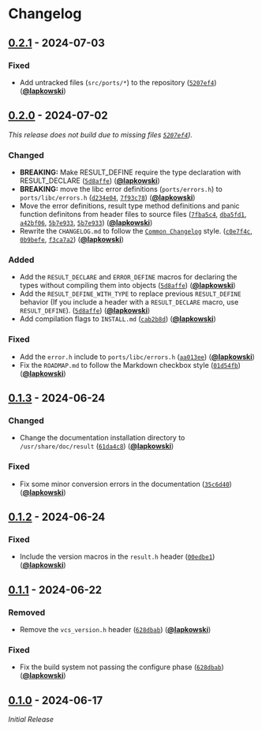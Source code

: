 # Changelog

## [0.2.1] - 2024-07-03

### Fixed

- Add untracked files (`src/ports/*`) to the repository ([`5207ef4`](https://github.com/lapkowski/result/commits/5207ef4)) ([**@lapkowski**](https://github.com/lapkowski))

## [0.2.0] - 2024-07-02

_This release does not build due to missing files [`5207ef4`](https://github.com/lapkowski/result/commits/5207ef4))._

### Changed

- **BREAKING:** Make RESULT_DEFINE require the type declaration with RESULT_DECLARE ([`5d8affe`](https://github.com/lapkowski/result/commit/5d8affe)) ([**@lapkowski**](https://github.com/lapkowski))
- **BREAKING:** move the libc error definitions (`ports/errors.h`) to `ports/libc/errors.h` ([`d234e04`](https://github.com/lapkowski/result/commit/d234e04), [`7f93c78`](https://github.com/lapkowski/result/commit/7f93c78)) ([**@lapkowski**](https://github.com/lapkowski))
- Move the error definitions, result type method definitions and panic function definitons from header files to source files ([`7fba5c4`](https://github.com/lapkowski/result/commit/7fba5c4), [`dba5fd1`](https://github.com/lapkowski/result/commit/dba5fd1), [`a42bf06`](https://github.com/lapkowski/result/commit/a42bf06), [`5b7e933`](https://github.com/lapkowski/result/commit/5b7e933), [`5b7e933`](https://github.com/lapkowski/result/commit/5b7e933)) ([**@lapkowski**](https://github.com/lapkowski))
- Rewrite the `CHANGELOG.md` to follow the [`Common Changelog`](https://common-changelog.org) style. ([`c0e7f4c`](https://github.com/lapkowski/result/commit/c0e7f4c), [`0b9befe`](https://github.com/lapkowski/result/commit/0b9befe), [`f3ca7a2`](https://github.com/lapkowski/result/commit/f3ca7a2)) ([**@lapkowski**](https://github.com/lapkowski))

### Added

- Add the `RESULT_DECLARE` and `ERROR_DEFINE` macros for declaring the types without compiling them into objects ([`5d8affe`](https://github.com/lapkowski/result/commit/5d8affe)) ([**@lapkowski**](https://github.com/lapkowski))
- Add the `RESULT_DEFINE_WITH_TYPE` to replace previous `RESULT_DEFINE` behavior (If you include a header with a `RESULT_DECLARE` macro, use `RESULT_DEFINE`). ([`5d8affe`](https://github.com/lapkowski/result/commit/5d8affe)) ([**@lapkowski**](https://github.com/lapkowski))
- Add compilation flags to `INSTALL.md` ([`cab2b8d`](https://github.com/lapkowski/result/commit/cab2b8d)) ([**@lapkowski**](https://github.com/lapkowski))

### Fixed

- Add the `error.h` include to `ports/libc/errors.h` ([`aa013ee`](https://github.com/lapkowski/result/commit/aa013ee)) ([**@lapkowski**](https://github.com/lapkowski))
- Fix the `ROADMAP.md` to follow the Markdown checkbox style ([`01d54fb`](https://github.com/lapkowski/result/commit/01d54fb)) ([**@lapkowski**](https://github.com/lapkowski))

## [0.1.3] - 2024-06-24

### Changed

- Change the documentation installation directory to `/usr/share/doc/result` ([`61da4c8`](https://github.com/lapkowski/result/commit/61da4c8)) ([**@lapkowski**](https://github.com/lapkowski))

### Fixed

- Fix some minor conversion errors in the documentation ([`35c6d40`](https://github.com/lapkowski/result/commit/35c6d40)) ([**@lapkowski**](https://github.com/lapkowski))

## [0.1.2] - 2024-06-24

### Fixed

- Include the version macros in the `result.h` header ([`00edbe1`](https://github.com/lapkowski/result/commits/00edbe1)) ([**@lapkowski**](https://github.com/lapkowski))

## [0.1.1] - 2024-06-22

### Removed

- Remove the `vcs_version.h` header ([`628dbab`](https://github.com/lapkowski/result/commit/628dbab)) ([**@lapkowski**](https://github.com/lapkowski))

### Fixed

- Fix the build system not passing the configure phase ([`628dbab`](https://github.com/lapkowski/result/commit/628dbab)) ([**@lapkowski**](https://github.com/lapkowski))

## [0.1.0] - 2024-06-17

_Initial Release_

[0.2.1]: https://github.com/lapkowski/result/releases/tag/v0.2.1
[0.2.0]: https://github.com/lapkowski/result/releases/tag/v0.2.0
[0.1.3]: https://github.com/lapkowski/result/releases/tag/v0.1.3
[0.1.2]: https://github.com/lapkowski/result/releases/tag/v0.1.2
[0.1.1]: https://github.com/lapkowski/result/releases/tag/v0.1.1
[0.1.0]: https://github.com/lapkowski/result/releases/tag/v0.1.0
